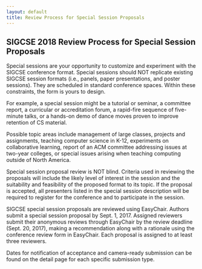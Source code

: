 ```yaml
---
layout: default
title: Review Process for Special Session Proposals
---
```


## SIGCSE 2018 Review Process for Special Session Proposals

Special sessions are your opportunity to customize and experiment with the SIGCSE conference format. Special sessions should NOT replicate existing SIGCSE session formats (i.e., panels, paper presentations, and poster sessions). They are scheduled in standard conference spaces. Within these constraints, the form is yours to design.

For example, a special session might be a tutorial or seminar, a committee report, a curricular or accreditation forum, a rapid-fire sequence of five-minute talks, or a hands-on demo of dance moves proven to improve retention of CS material.

Possible topic areas include management of large classes, projects and assignments, teaching computer science in K-12, experiments on collaborative learning, report of an ACM committee addressing issues at two-year colleges, or special issues arising when teaching computing outside of North America.

Special session proposal review is NOT blind. Criteria used in reviewing the proposals will include the likely level of interest in the session and the suitability and feasibility of the proposed format to its topic. If the proposal is accepted, all presenters listed in the special session description will be required to register for the conference and to participate in the session.

SIGCSE special session proposals are reviewed using EasyChair. Authors submit a special session proposal by Sept. 1, 2017. Assigned reviewers submit their anonymous reviews through EasyChair by the review deadline (Sept. 20, 2017), making a recommendation along with a rationale using the conference review form in EasyChair.  Each proposal is assigned to at least three reviewers.

Dates for notification of acceptance and camera-ready submission can be found on the detail page for each specific submission type.
